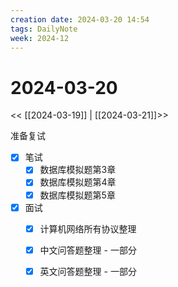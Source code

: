```yaml
---
creation date: 2024-03-20 14:54
tags: DailyNote
week: 2024-12
---
```


# 2024-03-20

<< [[2024-03-19]] | [[2024-03-21]]>>


准备复试
- [x] 笔试
	- [x] 数据库模拟题第3章
	- [x] 数据库模拟题第4章
	- [x] 数据库模拟题第5章
- [x] 面试
	- [x] 计算机网络所有协议整理
	- [x] 中文问答题整理 - 一部分
	- [x] 英文问答题整理 - 一部分

